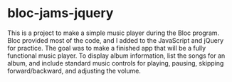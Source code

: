 # bloc-jams-jquery
This is a project to make a simple music player during the Bloc program. Bloc provided most of the code, and I added to the JavaScript and jQuery for practice. The goal was to make a finished app that will be a fully functional music player. To display album information, list the songs for an album, and include standard music controls for playing, pausing, skipping forward/backward, and adjusting the volume. 
